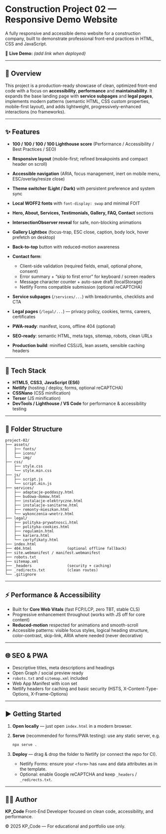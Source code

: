 # Construction Project 02 — Responsive Demo Website

A fully responsive and accessible demo website for a construction company, built to demonstrate professional front-end practices in HTML, CSS and JavaScript.

🔗 **Live Demo:** _(add link when deployed)_

---

## 📖 Overview

This project is a production-ready showcase of clean, optimized front-end code with a focus on **accessibility**, **performance** and **maintainability**.
It expands the base landing page with **service subpages** and **legal pages**, implements modern patterns (semantic HTML, CSS custom properties, mobile-first layout), and adds lightweight, progressively-enhanced interactions (no frameworks).

---

## ✨ Features

- **100 / 100 / 100 / 100 Lighthouse score** (Performance / Accessibility / Best Practices / SEO)
- **Responsive layout** (mobile-first; refined breakpoints and compact header on scroll)
- **Accessible navigation** (ARIA, focus management, inert on mobile menu, ESC/overlay/resize close)
- **Theme switcher (Light / Dark)** with persistent preference and system sync
- **Local WOFF2 fonts** with `font-display: swap` and minimal FOIT
- **Hero, About, Services, Testimonials, Gallery, FAQ, Contact** sections
- **IntersectionObserver reveal** for safe, non-blocking animations
- **Gallery Lightbox** (focus-trap, ESC close, caption, body lock, hover prefetch on desktop)
- **Back-to-top** button with reduced-motion awareness
- **Contact form**:

  - Client-side validation (required fields, email, optional phone, consent)
  - Error summary + “skip to first error” for keyboard / screen readers
  - Message character counter + auto-save draft (localStorage)
  - Netlify Forms compatible submission (optional reCAPTCHA)

- **Service subpages** (`/services/...`) with breadcrumbs, checklists and CTA
- **Legal pages** (`/legal/...`) — privacy policy, cookies, terms, careers, certificates
- **PWA-ready**: manifest, icons, offline 404 (optional)
- **SEO-ready**: semantic HTML, meta tags, sitemap, robots, clean URLs
- **Production build**: minified CSS/JS, lean assets, sensible caching headers

---

## 🧰 Tech Stack

- **HTML5**, **CSS3**, **JavaScript (ES6)**
- **Netlify** (hosting / deploy, forms, optional reCAPTCHA)
- **CSSNano** (CSS minification)
- **Terser** (JS minification)
- **DevTools / Lighthouse / VS Code** for performance & accessibility testing

---

## 📂 Folder Structure

```
project-02/
├── assets/
│   ├── fonts/
│   ├── icons/
│   └── img/
├── css/
│   ├── style.css
│   └── style.min.css
├── js/
│   ├── script.js
│   └── script.min.js
├── services/
│   ├── adaptacje-poddaszy.html
│   ├── budowa-domow.html
│   ├── instalacje-elektryczne.html
│   ├── instalacje-sanitarne.html
│   ├── remonty-mieszkan.html
│   └── wykonczenia-wnetrz.html
├── legal/
│   ├── polityka-prywatnosci.html
│   ├── polityka-cookies.html
│   ├── regulamin.html
│   ├── kariera.html
│   └── certyfikaty.html
├── index.html
├── 404.html                (optional offline fallback)
├── site.webmanifest / manifest.webmanifest
├── robots.txt
├── sitemap.xml
├── _headers                (security + caching)
├── _redirects.txt          (clean routes)
└── .gitignore
```

---

## ⚡ Performance & Accessibility

- Built for **Core Web Vitals** (fast FCP/LCP, zero TBT, stable CLS)
- Progressive enhancement throughout (works with JS off for core content)
- **Reduced-motion** respected for animations and smooth-scroll
- Accessible patterns: visible focus styles, logical heading structure, color-contrast, skip-link, ARIA where needed (never decorative)

---

## 🌐 SEO & PWA

- Descriptive titles, meta descriptions and headings
- Open Graph / social preview ready
- `robots.txt` and `sitemap.xml` included
- Web App Manifest with icon set
- Netlify headers for caching and basic security (HSTS, X-Content-Type-Options, X-Frame-Options)

---

## ▶️ Getting Started

1. **Open locally** — just open `index.html` in a modern browser.
2. **Serve** (recommended for forms/PWA testing): use any static server, e.g.

   ```bash
   npx serve .
   ```

3. **Deploy** — drag & drop the folder to Netlify (or connect the repo for CI).

   - Netlify Forms: ensure your `<form>` has `name` and data attributes as in the template.
   - Optional: enable Google reCAPTCHA and keep `_headers` / `_redirects.txt`.

---

## 🧑‍💻 Author

**KP_Code**
Front-End Developer focused on clean code, accessibility, and performance.

© 2025 KP_Code — For educational and portfolio use only.
